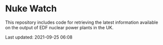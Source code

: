 # Nuke Watch

This repository includes code for retrieving the latest information available on the output of EDF nuclear power plants in the UK.

Last updated: 2021-09-25 06:08